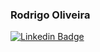 ### Rodrigo Oliveira
[![Linkedin Badge](https://img.shields.io/badge/-Diego%20Fernandes-6633cc?style=flat-square&logo=Linkedin&logoColor=white&link=https://https://www.linkedin.com/in/rodrigo-oliveira-dev/)](https://www.linkedin.com/in/rodrigo-oliveira-dev/) 
<!--
**RodrigoOliveira552/RodrigoOliveira552** is a ✨ _special_ ✨ repository because its `README.md` (this file) appears on your GitHub profile.

- 🎓 Studying Computer Science...
- 👨‍💻 Passionate about technology...
- 🎬 Content creator...
- 🌍 Born in Brazil city of Rio de Janeiro...
- ☕ Coding in Java...
-->
